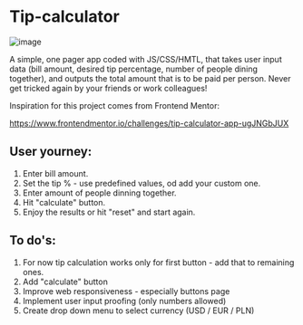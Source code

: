 ﻿# Tip-calculator
![image](https://user-images.githubusercontent.com/100487510/158705212-58fb961f-fbc7-4e48-aa66-50f9ca74c08f.png)

A simple, one pager app coded with JS/CSS/HMTL, that takes user input data (bill amount, desired tip percentage, number of people dining together), and outputs the total amount that is to be paid per person. Never get tricked again by your friends or work colleagues!

Inspiration for this project comes from Frontend Mentor:

https://www.frontendmentor.io/challenges/tip-calculator-app-ugJNGbJUX



## User yourney:

1. Enter bill amount.
2. Set the tip % - use predefined values, od add your custom one.
3. Enter amount of people dinning together.
4. Hit "calculate" button.
5. Enjoy the results or hit "reset" and start again. 

## To do's:

1. For now tip calculation works only for first button - add that to remaining ones.
2. Add "calculate" button
3. Improve web responsiveness - especially buttons page
4. Implement user input proofing (only numbers allowed)
5. Create drop down menu to select currency (USD / EUR / PLN)
